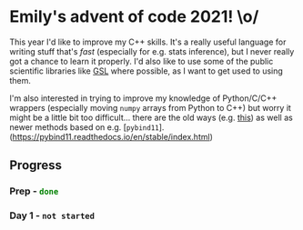 # Emily's advent of code 2021! \o/

This year I'd like to improve my C++ skills. It's a really useful language for writing stuff that's _fast_ (especially for e.g. stats inference), but I never really got a chance to learn it properly. I'd also like to use some of the public scientific libraries like [GSL](https://www.gnu.org/software/gsl/doc/html/) where possible, as I want to get used to using them.

I'm also interested in trying to improve my knowledge of Python/C/C++ wrappers (especially moving `numpy` arrays from Python to C++) but worry it might be a little bit too difficult... there are the old ways (e.g. [this](https://scipy.github.io/old-wiki/pages/C%2B%2B_Extensions_that_use_NumPy_arrays.html)) as well as newer methods based on e.g. [`pybind11`].(https://pybind11.readthedocs.io/en/stable/index.html)

## Progress

### Prep - <span style="color:green">`done`</span>

### Day 1 - `not started`
